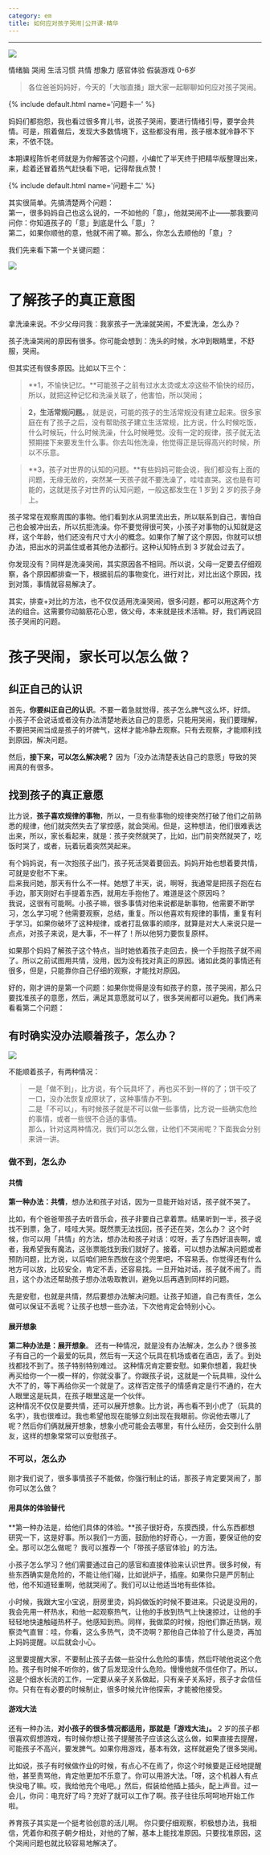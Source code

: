 ```yaml
---
category: em
title: 如何应对孩子哭闹|公开课·精华
---
```





-----------
![](http://pics.ibrainbaby.cn/2017-06-09-em-k-cry-0-6.jpg)

情绪脑 哭闹  生活习惯 共情 想象力 感官体验 假装游戏 0-6岁 


> 各位爸爸妈妈好，今天的「大咖直播」跟大家一起聊聊如何应对孩子哭闹。

{% include default.html name='问题卡一' %}

妈妈们都抱怨，我也看过很多育儿书，说孩子哭闹，要进行情绪引导，要学会共情。可是，照着做后，发现大多数情境下，这些都没有用，孩子根本就冷静不下来，不依不饶。

本期课程陈忻老师就是为你解答这个问题，小编忙了半天终于把精华版整理出来，来，趁着还冒着热气赶快看下吧，记得帮我点赞！


{% include default.html name='问题卡二' %}

其实很简单。先搞清楚两个问题：  
第一，很多妈妈自己也这么说的，一不如他的「意」，他就哭闹不止——那我要问问你：你知道孩子的「意」到底是什么「意」？  
第二，如果你顺他的意，他就不闹了嘛。那么，你怎么去顺他的「意」？  

我们先来看下第一个关键问题：

![](http://pics.ibrainbaby.cn/2017-06-09-em-k-cry-0-6-2.jpg)

# 了解孩子的真正意图

拿洗澡来说。不少父母问我：我家孩子一洗澡就哭闹，不爱洗澡，怎么办？

孩子洗澡哭闹的原因有很多。你可能会想到：洗头的时候，水冲到眼睛里，不舒服，哭闹。

但其实还有很多原因。比如以下三个：

> **1，不愉快记忆。**可能孩子之前有过水太烫或太凉这些不愉快的经历，所以，就把这种记忆和洗澡关联了，他害怕，所以哭闹；

> **2，生活常规问题。**，就是说，可能的孩子的生活常规没有建立起来。很多家庭在有了孩子之后，没有帮助孩子建立生活常规，比方说，什么时候吃饭，什么时候玩，什么时候洗澡，什么时候睡觉。没有一定的规律，孩子就无法预期接下来要发生什么事。你去叫他洗澡，他觉得正是玩得高兴的时候，所以不乐意。

> **3，孩子对世界的认知的问题。**有些妈妈可能会说，我们都没有上面的问题，无缘无故的，突然某一天孩子就不要洗澡了，哇哇直哭。这也是有可能的，这就是孩子对世界的认知问题，一般这都发生在 1 岁到 2 岁的孩子身上。

孩子常常在观察周围的事物。他们看到水从洞里流出去，所以联系到自己，害怕自己也会被冲出去，所以抗拒洗澡。你不要觉得很可笑，小孩子对事物的认知就是这样，这个年龄，他们还没有尺寸大小的概念。如果你了解了这个原因，你就可以想办法，把出水的洞盖住或者其他办法都行。这种认知特点到 3 岁就会过去了。

你发现没有？同样是洗澡哭闹，其实原因各不相同。所以说，父母一定要去仔细观察，各个原因都排查一下，根据前后的事物变化，进行对比，对比出这个原因，找到对策，事情就容易解决了。

其实，排查+对比的方法，也不仅仅适用洗澡哭闹，很多问题，都可以用这两个方法的组合。这需要你动脑筋花心思，做父母，本来就是技术活嘛。好，我们再说回孩子哭闹的问题。

# 孩子哭闹，家长可以怎么做？

## 纠正自己的认识

首先，**你要纠正自己的认识**。不要一着急就觉得，孩子怎么脾气这么坏，好烦。
小孩子不会说话或者没有办法清楚地表达自己的意愿，只能用哭闹，我们要理解，不要把哭闹当成是孩子的坏脾气，这样才能冷静去观察。只有去观察，才能顺利找到原因，解决问题。

然后，**接下来，可以怎么解决呢？**
因为「没办法清楚表达自己的意愿」导致的哭闹真的有很多。

## 找到孩子的真正意愿

比方说，**孩子喜欢规律的事物**，所以，一旦有些事物的规律突然打破了他们之前熟悉的规律，他们就突然失去了掌控感，就会哭闹。但是，这种想法，他们很难表达出来，所以，家长看起来，就是：孩子突然就哭了，比如，出门前突然就哭了，吃饭时哭了，或者，玩着玩着突然哭起来。

有个妈妈说，有一次抱孩子出门，孩子死活哭着要回去。妈妈开始也想着要共情，可就是安慰不下来。    
后来我问她，那天有什么不一样。她想了半天，说，啊呀，我通常是把孩子抱在右手边，那天刚好右手提着东西，就用左手抱他了。难道是这个原因吗？    
我说，这很有可能啊。小孩子嘛，很多事情对他来说都是新事物，他需要不断学习，怎么学习呢？他需要观察，总结，重复。所以他喜欢有规律的事情，重复有利于学习。如果你破坏了这种规律，或者打乱做事的顺序，就算是对大人来说只是一点点，对孩子来说，是大事，不一样了！所以他努力要恢复原样。

如果那个妈妈了解孩子这个特点，当时她依着孩子走回去，换一个手抱孩子就不闹了。所以之前试图用共情，没用，因为没有找对真正的原因。诸如此类的事情还有很多，但是，只能靠你自己仔细的观察，才能找对原因。

好的，刚才讲的是第一个问题：如果你觉得是没有如孩子的意，孩子哭闹，那么只要找准孩子的意愿，然后，满足其意愿就可以了，很多哭闹都可以避免。我们再来看看第二个问题：

## 有时确实没办法顺着孩子，怎么办？

![](http://pics.ibrainbaby.cn/2017-06-09-em-k-cry-0-6-3.jpg)

不能顺着孩子，有两种情况：
> 一是「做不到」，比方说，有个玩具坏了，再也买不到一样的了；饼干咬了一口，没办法恢复成原状了，这种事情办不到。  
> 二是「不可以」，有时候孩子就是不可以做一些事情，比方说一些确实危险的事情，或者一些很不合适的事情。  
那么，针对这两种情况，我们可以怎么做，让他们不哭闹呢？下面我会分别来讲一讲。

### 做不到，怎么办

#### 共情

**第一种办法：共情**，想办法和孩子对话，因为一旦能开始对话，孩子就不哭了。

比如，有个爸爸带孩子去听音乐会，孩子非要自己拿着票。结果听到一半，孩子说找不到票，急了，哇哇大哭。既然票无法找回，孩子还在哭，怎么办？
这个时候，你可以用「共情」的方法，想办法和孩子对话：哎呀，丢了东西好沮丧啊，或者，我希望我有魔法，这张票能找到我们就好了。接着，可以想办法解决问题或者预防问题，比方说，以后咱们把东西放在这个兜里吧，不容易丢。你觉得还有什么地方可以放，比较安全，肯定不丢，还容易找。一旦开始对话，孩子就不闹了。而且，这个办法还帮助孩子想办法吸取教训，避免以后再遇到同样的问题。

先是安慰，也就是共情，然后要想办法解决问题。让孩子知道，自己有责任，怎么做可以保证不丢呢？让孩子也想一些办法，下次他肯定会特别小心。

#### 展开想象

**第二种办法是：展开想象**。
还有一种情况，就是没有办法解决，怎么办？很多孩子有自己的一个最爱的玩具，然后有一天这个玩具在机场或者在酒店，丢了。到处找都找不到了。孩子特别特别难过。
这种情况肯定要安慰。如果你想着，我赶快再买给你一个一模一样的，你就没事了。你跟孩子说，这就是一个玩具嘛，没什么大不了的，等下再给你买一个就是了。这样否定孩子的情感肯定是行不通的，在大人眼里这是玩具，在孩子眼里这是一个伙伴。  
这种情况不仅仅是要共情，还可以展开想象。比方说，再也看不到小虎了（玩具的名字），我也很难过。我也希望他现在能够立刻出现在我眼前。你说他去哪儿了呢？然后你们俩就展开想象，想象小虎可能会去哪里，有什么经历，会交到什么朋友，这样的想象常常可以安慰孩子。

### 不可以，怎么办
刚才我们说了，很多事情孩子不能做，你强行制止的话，那孩子肯定要哭闹了，那你可以怎么做？

#### 用具体的体验替代

**第一种办法是，给他们具体的体验。**孩子很好奇，东摸西摸，什么东西都想研究一下，这是好事。所以我们一方面，鼓励他的好奇心，一方面，要保证他的安全。那可以怎么做呢？
我可以推荐一个「带孩子感官体验」的方法。

小孩子怎么学习？他们需要通过自己的感官和直接体验来认识世界。很多时候，有些东西确实是危险的，不能让他们碰，比如说炉子，插座。如果你只是严厉制止他，他不知道轻重啊，他就哭闹了。我们可以让他适当地有些体验。

小时候，我跟大宝小宝说，厨房里烫，妈妈做饭的时候不要进来。只说是没用的，我会先用一杯热水，和他一起观察热气，让他的手放到热气上快速掠过，让他的手轻轻地快速触碰热杯子。他感知到热。同样，我做菜的时候，抱他们靠近热锅，观察烫气直冒：哇，你看，这么多热气，烫不烫啊？那他自己体验了什么是烫，再加上妈妈提醒。以后就会小心。

这里要提醒大家，不要制止孩子去做一些没什么危险的事情，然后吓唬他说这个危险。孩子有时候不听你的，做了后发现没什么危险。慢慢他就不信任你了。所以，这是个细水长流的工作，一定要从亲子关系做起，只有亲子关系好，孩子才会信任你。只有在有必要的时候制止，很多时候允许他探索，才能被他接受。

#### 游戏大法

还有一种办法，**对小孩子的很多情况都适用，那就是「游戏大法」。**
2 岁的孩子都很喜欢假想游戏，有时候你想让孩子提醒孩子应该这么这么做，如果直接去提醒，可能孩子不高兴，要发脾气。如果你用游戏，基本有效，这样就避免了很多哭闹。

比如说，孩子有时候做作业的时候，有点心不在焉了，你这个时候要是正经地提醒他，甚至责骂他，肯定他更加不乐意了。你可以用游大法。「呀，这个机器人有点快没电了嘛。哎，我给他充个电吧。」然后，假装给他插上插头，配上声音。过一会儿，你问：电充好了吗？充好了就可以工作了啊。孩子往往乐呵呵地开始工作啦。

养育孩子其实是一个挺考验创意的活儿啊。 你只要仔细观察，积极想办法，我相信，凭着你和孩子朝夕相处，对他的了解，基本上能找准原因。只要找准原因，这个哭闹问题也就比较容易地解决了。

